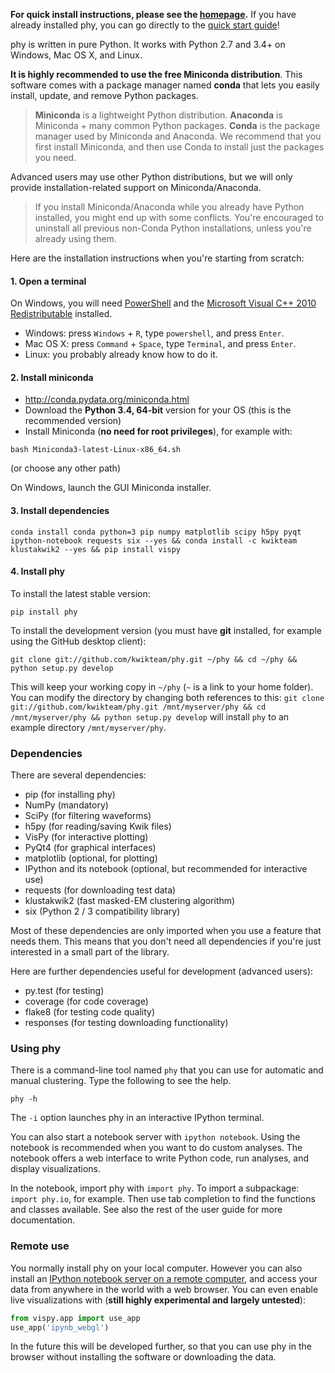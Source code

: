**For quick install instructions, please see the [homepage](index.md).** If you have already installed phy, you can go directly to the [quick start guide](quick-start.md)!

phy is written in pure Python. It works with Python 2.7 and 3.4+ on Windows, Mac OS X, and Linux.

**It is highly recommended to use the free Miniconda distribution**. This software comes with a package manager named **conda** that lets you easily install, update, and remove Python packages.

> **Miniconda** is a lightweight Python distribution. **Anaconda** is Miniconda + many common Python packages. **Conda** is the package manager used by Miniconda and Anaconda. We recommend that you first install Miniconda, and then use Conda to install just the packages you need.

Advanced users may use other Python distributions, but we will only provide installation-related support on Miniconda/Anaconda.

> If you install Miniconda/Anaconda while you already have Python installed, you might end up with some conflicts. You're encouraged to uninstall all previous non-Conda Python installations, unless you're already using them.

Here are the installation instructions when you're starting from scratch:

#### 1. Open a terminal

On Windows, you will need [PowerShell](http://social.technet.microsoft.com/wiki/contents/articles/21016.how-to-install-windows-powershell-4-0.aspx) and the [Microsoft Visual C++ 2010 Redistributable](https://www.microsoft.com/en-gb/download/details.aspx?id=14632) installed.

* Windows: press `Windows` + `R`, type `powershell`, and press `Enter`.
* Mac OS X: press `Command` + `Space`, type `Terminal`, and press `Enter`.
* Linux: you probably already know how to do it.

#### 2. Install miniconda

* http://conda.pydata.org/miniconda.html
* Download the **Python 3.4, 64-bit** version for your OS (this is the recommended version)
* Install Miniconda (**no need for root privileges**), for example with:

```
bash Miniconda3-latest-Linux-x86_64.sh
```

(or choose any other path)

On Windows, launch the GUI Miniconda installer.

#### 3. Install dependencies

```
conda install conda python=3 pip numpy matplotlib scipy h5py pyqt ipython-notebook requests six --yes && conda install -c kwikteam klustakwik2 --yes && pip install vispy
```

#### 4. Install phy

To install the latest stable version:

```
pip install phy
```

To install the development version (you must have **git** installed, for example using the GitHub desktop client):

```
git clone git://github.com/kwikteam/phy.git ~/phy && cd ~/phy && python setup.py develop
```
This will keep your working copy in `~/phy` (`~` is a link to your home folder). You can modify the directory by changing both references to this: ```git clone git://github.com/kwikteam/phy.git /mnt/myserver/phy && cd /mnt/myserver/phy && python setup.py develop``` will install `phy` to an example directory `/mnt/myserver/phy`.

### Dependencies

There are several dependencies:

* pip (for installing phy)
* NumPy (mandatory)
* SciPy (for filtering waveforms)
* h5py (for reading/saving Kwik files)
* VisPy (for interactive plotting)
* PyQt4 (for graphical interfaces)
* matplotlib (optional, for plotting)
* IPython and its notebook (optional, but recommended for interactive use)
* requests (for downloading test data)
* klustakwik2 (fast masked-EM clustering algorithm)
* six (Python 2 / 3 compatibility library)

Most of these dependencies are only imported when you use a feature that needs them. This means that you don't need all dependencies if you're just interested in a small part of the library.

Here are further dependencies useful for development (advanced users):

* py.test (for testing)
* coverage (for code coverage)
* flake8 (for testing code quality)
* responses (for testing downloading functionality)


### Using phy

There is a command-line tool named `phy` that you can use for automatic and manual clustering. Type the following to see the help.

```
phy -h
```

The `-i` option launches phy in an interactive IPython terminal.

You can also start a notebook server with `ipython notebook`. Using the notebook is recommended when you want to do custom analyses. The notebook offers a web interface to write Python code, run analyses, and display visualizations.

In the notebook, import phy with `import phy`. To import a subpackage: `import phy.io`, for example. Then use tab completion to find the functions and classes available. See also the rest of the user guide for more documentation.


### Remote use

You normally install phy on your local computer. However you can also install an [IPython notebook server on a remote computer](https://ipython.org/ipython-doc/dev/notebook/public_server.html), and access your data from anywhere in the world with a web browser. You can even enable live visualizations with (**still highly experimental and largely untested**):

```python
from vispy.app import use_app
use_app('ipynb_webgl')
```

In the future this will be developed further, so that you can use phy in the browser without installing the software or downloading the data.
